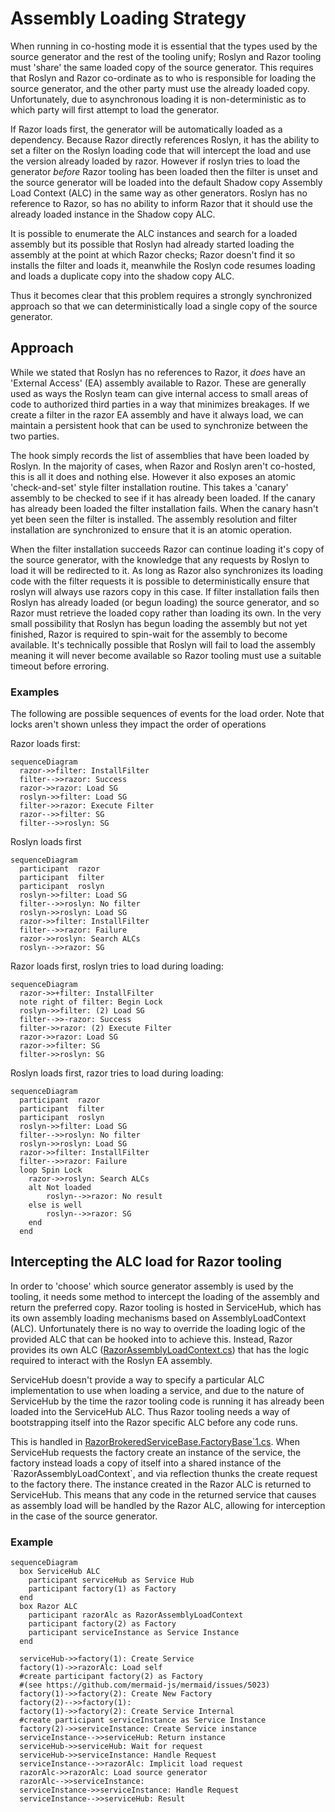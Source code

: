 ﻿# Assembly Loading Strategy

When running in co-hosting mode it is essential that the types used by the source generator and the rest of the tooling unify; Roslyn and Razor tooling must 'share' the same loaded copy of the source generator. This requires that Roslyn and Razor co-ordinate as to who is responsible for loading the source generator, and the other party must use the already loaded copy. Unfortunately, due to asynchronous loading it is non-deterministic as to which party will first attempt to load the generator.

If Razor loads first, the generator will be automatically loaded as a dependency. Because Razor directly references Roslyn, it has the ability to set a filter on the Roslyn loading code that will intercept the load and use the version already loaded by razor. However if roslyn tries to load the generator *before* Razor tooling has been loaded then the filter is unset and the source generator will be loaded into the default Shadow copy Assembly Load Context (ALC) in the same way as other generators. Roslyn has no reference to Razor, so has no ability to inform Razor that it should use the already loaded instance in the Shadow copy ALC.

It is  possible to enumerate the ALC instances and search for a loaded assembly but its possible that Roslyn had already started loading the assembly at the point at which Razor checks; Razor doesn't find it so installs the filter and loads it, meanwhile the Roslyn code resumes loading and loads a duplicate copy into the shadow copy ALC.

Thus it becomes clear that this problem requires a strongly synchronized approach so that we can deterministically load a single copy of the source generator.

## Approach

While we stated that Roslyn has no references to Razor, it *does* have an 'External Access' (EA) assembly available to Razor. These are generally used as ways the Roslyn team can give internal access to small areas of code to authorized third parties in a way that minimizes breakages. If we create a filter in the razor EA assembly and have it always load, we can maintain a persistent hook that can be used to synchronize between the two parties.

The hook simply records the list of assemblies that have been loaded by Roslyn. In the majority of cases, when Razor and Roslyn aren't co-hosted, this is all it does and nothing else. However it also exposes an atomic 'check-and-set' style filter installation routine. This takes a 'canary' assembly to be checked to see if it has already been loaded. If the canary has already been loaded the filter installation fails. When the canary hasn't yet been seen the filter is installed. The assembly resolution and filter installation are synchronized to ensure that it is an atomic operation.

When the filter installation succeeds Razor can continue loading it's copy of the source generator, with the knowledge that any requests by Roslyn to load it will be redirected to it. As long as Razor also synchronizes its loading code with the filter requests it is possible to deterministically ensure that roslyn will always use razors copy in this case. If filter installation fails then Roslyn has already loaded (or begun loading) the source generator, and so Razor must retrieve the loaded copy rather than loading its own. In the very small possibility that Roslyn has begun loading the assembly but not yet finished, Razor is required to spin-wait for the assembly to become available. It's technically possible that Roslyn will fail to load the assembly meaning it will never become available so Razor tooling must use a suitable timeout before erroring.

### Examples

The following are possible sequences of events for the load order. Note that locks aren't shown unless they impact the order of operations

Razor loads first:

```mermaid
sequenceDiagram
  razor->>filter: InstallFilter
  filter-->>razor: Success
  razor->>razor: Load SG
  roslyn->>filter: Load SG
  filter->>razor: Execute Filter
  razor-->>filter: SG
  filter-->>roslyn: SG
```

Roslyn loads first

```mermaid
sequenceDiagram
  participant  razor
  participant  filter
  participant  roslyn
  roslyn->>filter: Load SG
  filter-->>roslyn: No filter
  roslyn->>roslyn: Load SG
  razor->>filter: InstallFilter
  filter-->>razor: Failure
  razor->>roslyn: Search ALCs
  roslyn-->>razor: SG
```

Razor loads first, roslyn tries to load during loading:

```mermaid
sequenceDiagram
  razor->>+filter: InstallFilter
  note right of filter: Begin Lock
  roslyn->>filter: (2) Load SG
  filter-->>-razor: Success
  filter->>razor: (2) Execute Filter
  razor->>razor: Load SG
  razor->>filter: SG
  filter->>roslyn: SG
```

Roslyn loads first, razor tries to load during loading:

```mermaid
sequenceDiagram
  participant  razor
  participant  filter
  participant  roslyn
  roslyn->>filter: Load SG
  filter-->>roslyn: No filter
  roslyn->>roslyn: Load SG
  razor->>filter: InstallFilter
  filter-->>razor: Failure
  loop Spin Lock
    razor->>roslyn: Search ALCs
    alt Not loaded
        roslyn-->>razor: No result
    else is well
        roslyn-->>razor: SG
    end
  end

```

## Intercepting the ALC load for Razor tooling

In order to 'choose' which source generator assembly is used by the tooling, it needs some method to intercept the loading of the assembly and return the preferred copy. Razor tooling is hosted in ServiceHub, which has its own assembly loading mechanisms based on AssemblyLoadContext (ALC). Unfortunately there is no way to override the loading logic of the provided ALC that can be hooked into to achieve this. Instead, Razor provides its own ALC ([RazorAssemblyLoadContext.cs](..\src\Razor\src\Microsoft.CodeAnalysis.Remote.Razor\RazorAssemblyLoadContext.cs)) that has the logic required to interact with the Roslyn EA assembly.

ServiceHub doesn't provide a way to specify a particular ALC implementation to use when loading a service, and due to the nature of ServiceHub by the time the razor tooling code is running it has already been loaded into the ServiceHub ALC. Thus Razor tooling needs a way of bootstrapping itself into the Razor specific ALC before any code runs.

This is handled in [RazorBrokeredServiceBase.FactoryBase\`1.cs](..\src\Razor\src\Microsoft.CodeAnalysis.Remote.Razor\RazorBrokeredServiceBase.FactoryBase`1.cs). When ServiceHub requests the factory create an instance of the service, the factory instead loads a copy of itself into a shared instance of the `RazorAssemblyLoadContext`, and via reflection thunks the create request to the factory there. The instance created in the Razor ALC is returned to ServiceHub. This means that any code in the returned service that causes as assembly load will be handled by the Razor ALC, allowing for interception in the case of the source generator.

### Example

```mermaid
sequenceDiagram
  box ServiceHub ALC
    participant serviceHub as Service Hub
    participant factory(1) as Factory
  end
  box Razor ALC
    participant razorAlc as RazorAssemblyLoadContext
    participant factory(2) as Factory
    participant serviceInstance as Service Instance
  end

  serviceHub->>factory(1): Create Service
  factory(1)->>razorAlc: Load self
  #create participant factory(2) as Factory
  #(see https://github.com/mermaid-js/mermaid/issues/5023)
  factory(1)->>factory(2): Create New Factory
  factory(2)-->>factory(1):  
  factory(1)->>factory(2): Create Service Internal
  #create participant serviceInstance as Service Instance
  factory(2)->>serviceInstance: Create Service instance
  serviceInstance-->>serviceHub: Return instance
  serviceHub->>serviceHub: Wait for request
  serviceHub->>serviceInstance: Handle Request
  serviceInstance-->>razorAlc: Implicit load request
  razorAlc->>razorAlc: Load source generator
  razorAlc-->>serviceInstance:  
  serviceInstance->>serviceInstance: Handle Request
  serviceInstance-->>serviceHub: Result
```
